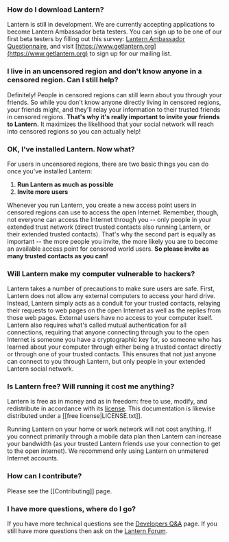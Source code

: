 ### <a name="howto"/> How do I download Lantern?
Lantern is still in development. We are currently accepting applications to become Lantern Ambassador beta testers. You can sign up to be one of our first beta testers by filling out this survey:  [Lantern Ambassador Questionnaire](https://docs.google.com/forms/d/11LiZoCMptcc_lj4b01It9n64gngaDPU53_ge3mhiaIM/viewform), and visit [https://www.getlantern.org](https://www.getlantern.org) to sign up for our mailing list.

### <a name="know"/> I live in an uncensored region and don't know anyone in a censored region. Can I still help?
Definitely! People in censored regions can still learn about you through your friends. So while you don't know anyone directly living in censored regions, your friends might, and they'll relay your information to their trusted friends in censored regions. **That's why it's really important to invite your friends to Lantern.** It maximizes the likelihood that your social network will reach into censored regions so you can actually help!


### <a name="whattodo"/> OK, I've installed Lantern. Now what?
For users in uncensored regions, there are two basic things you can do once you've installed Lantern:

1. **Run Lantern as much as possible**
1. **Invite more users**

Whenever you run Lantern, you create a new access point users in censored regions can use to access the open Internet. Remember, though, not everyone can access the Internet through you -- only people in your extended trust network (direct trusted contacts also running Lantern, or their extended trusted contacts). That's why the second part is equally as important -- the more people you invite, the more likely you are to become an available access point for censored world users. **So please invite as many trusted contacts as you can!**

### <a name="hackers"/> Will Lantern make my computer vulnerable to hackers?
Lantern takes a number of precautions to make sure users are safe. First, Lantern does not allow any external computers to access your hard drive. Instead, Lantern simply acts as a conduit for your trusted contacts, relaying their requests to web pages on the open Internet as well as the replies from those web pages. External users have no access to your computer itself. Lantern also requires what's called mutual authentication for all connections, requiring that anyone connecting through you to the open Internet is someone you have a cryptographic key for, so someone who has learned about your computer through either being a trusted contact directly or through one of your trusted contacts. This ensures that not just anyone can connect to you through Lantern, but only people in your extended Lantern social network.

### <a name="is-lantern-free"/> Is Lantern free? Will running it cost me anything?

Lantern is free as in money and as in freedom: free to use, modify, and
redistribute in accordance with its
[license](https://raw.github.com/getlantern/lantern/master/LICENSE). This
documentation is likewise distributed under a [[free license|LICENSE.txt]].

Running Lantern on your home or work network will not cost anything. If you connect primarily through a mobile data plan then Lantern can increase your bandwidth (as your trusted Lantern friends use your connection to get to the open internet). We recommend only using Lantern on unmetered Internet accounts.

### <a name="contributing"/> How can I contribute?

Please see the [[Contributing]] page.

### <a name="more"/> I have more questions, where do I go?

If you have more technical questions see the [Developers Q&A](https://github.com/getlantern/lantern/wiki/%5Bdevelopers%5D-Questions-and-Answers) page. If you still have more questions then ask on the [Lantern Forum](https://groups.google.com/forum/#!forum/lantern-users-en).